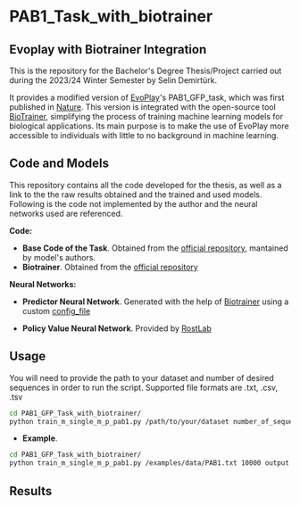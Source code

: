 # PAB1_Task_with_biotrainer

## Evoplay with Biotrainer Integration

This is the repository for the Bachelor's Degree Thesis/Project carried out during the 2023/24 Winter Semester by Selin Demirtürk.

It provides a modified version of [EvoPlay](https://github.com/melobio/EvoPlay)'s PAB1_GFP_task, which was first published in [Nature](https://www.nature.com/articles/s42256-023-00691-9). This version is integrated with the open-source tool [BioTrainer](https://github.com/sacdallago/biotrainer), simplifying the process of training machine learning models for biological applications. Its main purpose is to make the use of EvoPlay more accessible to individuals with little to no background in machine learning.

## Code and Models

This repository contains all the code developed for the thesis, as well as a link to the the raw results obtained and the trained and used models. Following is the code not implemented by the author and the neural networks used are referenced.

**Code:**

* **Base Code of the Task**. Obtained from the [official repository](https://github.com/melobio/EvoPlay/tree/main/code/PAB1_GFP_task), mantained by model's authors.
* **Biotrainer**. Obtained from the [official repository](https://github.com/sacdallago/biotrainer)

**Neural Networks:**

* **Predictor Neural Network**. Generated with the help of [Biotrainer](https://github.com/sacdallago/biotrainer) using a custom [config_file](https://github.com/selindemirtuerk/BachelorThesis-PAB1_Task_with_biotrainer/blob/main/oracle_training/config.yml)

* **Policy Value Neural Network**. Provided by [RostLab](https://www.cs.cit.tum.de/en/bio/home/)

## Usage

You will need to provide the path to your dataset and number of desired sequences in order to run the script. Supported file formats are .txt, .csv, .tsv

```bash
cd PAB1_GFP_Task_with_biotrainer/
python train_m_single_m_p_pab1.py /path/to/your/dataset number_of_sequences_to_generate name_of_output_directory

```

* **Example**.

```bash
cd PAB1_GFP_Task_with_biotrainer/
python train_m_single_m_p_pab1.py /examples/data/PAB1.txt 10000 output
```

## Results


